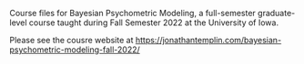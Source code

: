 Course files for Bayesian Psychometric Modeling, a full-semester graduate-level course taught during Fall Semester 2022 at the University of Iowa. 

Please see the cousre website at https://jonathantemplin.com/bayesian-psychometric-modeling-fall-2022/
